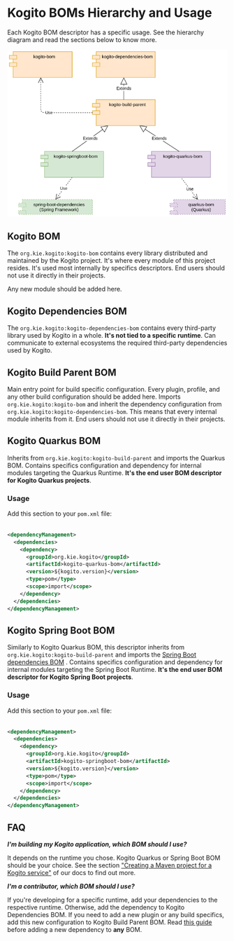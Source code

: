 # Kogito BOMs Hierarchy and Usage

Each Kogito BOM descriptor has a specific usage. See the hierarchy diagram and read the sections below to know more.

![](../docsimg/kogito-bom-hierarchy.png)

## Kogito BOM

The `org.kie.kogito:kogito-bom` contains every library distributed and maintained by the Kogito project. It's where
every module of this project resides. It's used most internally by specifics descriptors. End users should not use it
directly in their projects.

Any new module should be added here.

## Kogito Dependencies BOM

The `org.kie.kogito:kogito-dependencies-bom` contains every third-party library used by Kogito in a whole. **It's not
tied to a specific runtime**. Can communicate to external ecosystems the required third-party dependencies used by
Kogito.

## Kogito Build Parent BOM

Main entry point for build specific configuration. Every plugin, profile, and any other build configuration should be
added here. Imports `org.kie.kogito:kogito-bom` and inherit the dependency configuration
from `org.kie.kogito:kogito-dependencies-bom`. This means that every internal module inherits from it. End users should
not use it directly in their projects.

## Kogito Quarkus BOM

Inherits from `org.kie.kogito:kogito-build-parent` and imports the Quarkus BOM. Contains specifics configuration and
dependency for internal modules targeting the Quarkus Runtime. **It's the end user BOM descriptor for Kogito Quarkus
projects**.

### Usage

Add this section to your `pom.xml` file:

```xml

<dependencyManagement>
  <dependencies>
    <dependency>
      <groupId>org.kie.kogito</groupId>
      <artifactId>kogito-quarkus-bom</artifactId>
      <version>${kogito.version}</version>
      <type>pom</type>
      <scope>import</scope>
    </dependency>
  </dependencies>
</dependencyManagement>
```

## Kogito Spring Boot BOM

Similarly to Kogito Quarkus BOM, this descriptor inherits from `org.kie.kogito:kogito-build-parent` and imports the
[Spring Boot dependencies BOM](https://docs.spring.io/spring-boot/docs/2.5.3/maven-plugin/reference/htmlsingle/#using.import)
. Contains specifics configuration and dependency for internal modules targeting the Spring Boot Runtime. **It's the end
user BOM descriptor for Kogito Spring Boot projects**.

### Usage

Add this section to your `pom.xml` file:

```xml

<dependencyManagement>
  <dependencies>
    <dependency>
      <groupId>org.kie.kogito</groupId>
      <artifactId>kogito-springboot-bom</artifactId>
      <version>${kogito.version}</version>
      <type>pom</type>
      <scope>import</scope>
    </dependency>
  </dependencies>
</dependencyManagement>
```

## FAQ

_**I'm building my Kogito application, which BOM should I use?**_

It depends on the runtime you chose. Kogito Quarkus or Spring Boot BOM should be your choice. See the
section ["Creating a Maven project for a Kogito service"](https://docs.jboss.org/kogito/release/latest/html_single/#proc-kogito-creating-project_kogito-creating-running)
of our docs to find out more.

_**I'm a contributor, which BOM should I use?**_

If you're developing for a specific runtime, add your dependencies to the respective runtime. Otherwise, add the
dependency to Kogito Dependencies BOM. If you need to add a new plugin or any build specifics, add this new
configuration to Kogito Build Parent BOM.
Read [this guide](https://github.com/kiegroup/droolsjbpm-build-bootstrap/blob/main/README.md#requirements-for-dependencies)
before adding a new dependency to **any** BOM. 
